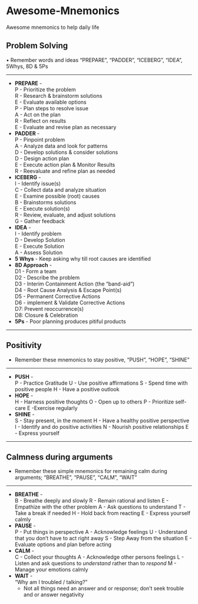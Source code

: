 # Awesome-Mnemonics
Awesome mnemonics to help daily life
## Problem Solving
• Remember words and ideas “PREPARE”, “PADDER”, “ICEBERG”, “IDEA”, 5Whys,  8D & 5Ps
- - - -
* **PREPARE** -  
P - Prioritize the problem  
R - Research & brainstorm solutions  
E - Evaluate available options  
P - Plan steps to resolve issue  
A - Act on the plan  
R - Reflect on results  
E - Evaluate and revise plan as necessary  
* **PADDER** -  
P - Pinpoint problem  
A - Analyze data and look for patterns  
D - Develop solutions & consider solutions   
D - Design action plan  
E - Execute action plan & Monitor Results  
R - Reevaluate and refine plan as needed  
 * **lCEBERG** -  
I - Identify issue(s)  
C - Collect data and analyze situation  
E - Examine possible (root) causes  
B - Brainstorms solutions  
E - Execute solution(s)  
R - Review, evaluate, and adjust solutions  
G - Gather feedback  
* **IDEA** -    
I - Identify problem  
D - Develop Solution  
E - Execute Solution   
A - Assess Solution  
* **5 Whys** - Keep asking why till root causes are identified
* **8D Approach** -  
D1 - Form a team  
D2 - Describe the problem  
D3 - Interim Containment Action (the “band-aid”)  
D4 - Root Cause Analysis & Escape Point(s)  
D5 - Permanent Corrective Actions  
D6 - implement & Validate Corrective Actions  
D7: Prevent reoccurrence(s)  
D8: Closure & Celebration  
* **5Ps** - Poor planning produces pitiful products  
- - - -
## Positivity
* Remember these mnemonics to stay positive, “PUSH”, “HOPE”, “SHINE”
- - - -
* **PUSH** -  
P - Practice Gratitude 
U -  Use positive affirmations 
S - Spend time with positive people 
H - Have a positive outlook
* **HOPE** -  
H - Harness positive thoughts
O - Open up to others
P - Prioritize self-care
E -Exercise regularly
* **SHINE** -  
S - Stay present, in the moment
H - Have a healthy positive perspective 
I - Identify and do positive activities 
N - Nourish positive relationships 
E - Express yourself 
- - - -
## Calmness during arguments
* Remember these simple mnemonics for remaining calm during arguments; “BREATHE”, “PAUSE”, “CALM”,  “WAIT”
- - - -
* **BREATHE** -  
B - Breathe deeply and slowly 
R - Remain rational and listen
E - Empathize with the other problem
A - Ask questions to understand 
T - Take a break if needed
H - Hold back from reacting
E - Express yourself calmly
* **PAUSE** -  
P - Put things in perspective 
A - Acknowledge feelings 
U - Understand that you don’t have to act right away
S - Step Away from the situation 
E - Evaluate options and plan before acting 
* **CALM** -  
C - Collect your thoughts
A - Acknowledge other persons feelings
L - Listen and ask questions to *understand*  rather than to *respond* 
M  - Manage your emotions calmly
* **WAIT** -  
“Why am I troubled / talking?”
	* Not all things need an answer and or response; don’t seek trouble and or answer negativity 



